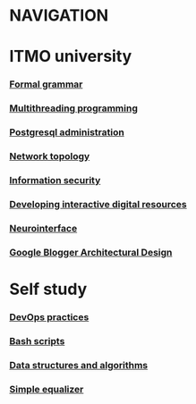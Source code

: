 # NAVIGATION

# ITMO university

### [Formal grammar](ITMO-University/Formal-Grammar)

### [Multithreading programming](ITMO-University/Multithreading-programming)

### [Postgresql administration](ITMO-University/Postgresql-administration)

### [Network topology](ITMO-University/Network-topology)

### [Information security](ITMO-University/Information-security)

### [Developing interactive digital resources](ITMO-University/Developing-interactive-digital-resources)

### [Neurointerface](ITMO-University/Neurointerface)

### [Google Blogger Architectural Design](ITMO-University/Google_Blogger_Architectural_Design)

# Self study

### [DevOps practices](Self-study/DevOps)

### [Bash scripts](Self-study/Bash-Scripts)

### [Data structures and algorithms](Self-study/Data-structures-and-algorithms)

### [Simple equalizer](Self-study/Simple-equalizer)
